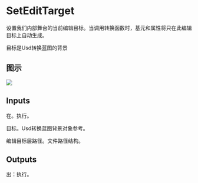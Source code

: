 # SetEditTarget

设置我们内部舞台的当前编辑目标。当调用转换函数时，基元和属性将只在此编辑目标上自动生成。

目标是Usd转换蓝图的背景

## 图示

![]($-20221218-18593053.png)

## Inputs

在。执行。

目标。Usd转换蓝图背景对象参考。

编辑目标层路径。文件路径结构。  

## Outputs

出：执行。
